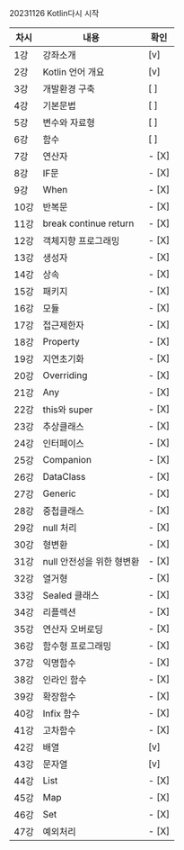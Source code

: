 20231126 Kotlin다시 시작

| 차시 | 내용                      | 확인  |
| ---- | ------------------------- | ----- |
| 1강  | 강좌소개                  | [v]   |
| 2강  | Kotlin 언어 개요          | [v]   |
| 3강  | 개발환경 구축             | [ ]   |
| 4강  | 기본문법                  | [ ]   |
| 5강  | 변수와 자료형             | [ ]   |
| 6강  | 함수                      | [ ]   |
| 7강  | 연산자                    | - [X] |
| 8강  | IF문                      | - [X] |
| 9강  | When                      | - [X] |
| 10강 | 반복문                    | - [X] |
| 11강 | break continue return     | - [X] |
| 12강 | 객체지향 프로그래밍       | - [X] |
| 13강 | 생성자                    | - [X] |
| 14강 | 상속                      | - [X] |
| 15강 | 패키지                    | - [X] |
| 16강 | 모듈                      | - [X] |
| 17강 | 접근제한자                | - [X] |
| 18강 | Property                  | - [X] |
| 19강 | 지연초기화                | - [X] |
| 20강 | Overriding                | - [X] |
| 21강 | Any                       | - [X] |
| 22강 | this와 super              | - [X] |
| 23강 | 추상클래스                | - [X] |
| 24강 | 인터페이스                | - [X] |
| 25강 | Companion                 | - [X] |
| 26강 | DataClass                 | - [X] |
| 27강 | Generic                   | - [X] |
| 28강 | 중첩클래스                | - [X] |
| 29강 | null 처리                 | - [X] |
| 30강 | 형변환                    | - [X] |
| 31강 | null 안전성을 위한 형변환 | - [X] |
| 32강 | 열거형                    | - [X] |
| 33강 | Sealed 클래스             | - [X] |
| 34강 | 리플렉션                  | - [X] |
| 35강 | 연산자 오버로딩           | - [X] |
| 36강 | 함수형 프로그래밍         | - [X] |
| 37강 | 익명함수                  | - [X] |
| 38강 | 인라인 함수               | - [X] |
| 39강 | 확장함수                  | - [X] |
| 40강 | Infix 함수                | - [X] |
| 41강 | 고차함수                  | - [X] |
| 42강 | 배열                      | [v]   |
| 43강 | 문자열                    | [v]   |
| 44강 | List                      | - [X] |
| 45강 | Map                       | - [X] |
| 46강 | Set                       | - [X] |
| 47강 | 예외처리                  | - [X] |
